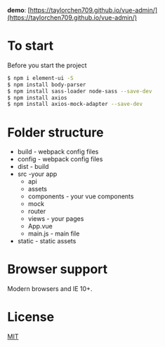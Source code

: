 **demo**: [https://taylorchen709.github.io/vue-admin/](https://taylorchen709.github.io/vue-admin/)

# To start
Before you start the project

``` bash
$ npm i element-ui -S
$ npm install body-parser
$ npm install sass-loader node-sass --save-dev
$ npm install axios
$ npm install axios-mock-adapter --save-dev
```

# Folder structure
* build - webpack config files
* config - webpack config files
* dist - build
* src -your app
    * api
    * assets
    * components - your vue components
    * mock
    * router
    * views - your pages
    * App.vue
    * main.js - main file
* static - static assets

# Browser support
Modern browsers and IE 10+.

# License
[MIT](http://opensource.org/licenses/MIT)
